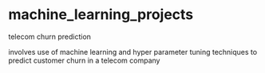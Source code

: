 # machine_learning_projects

telecom churn prediction 

involves use of machine learning and hyper parameter tuning techniques to predict customer churn in a telecom company 
